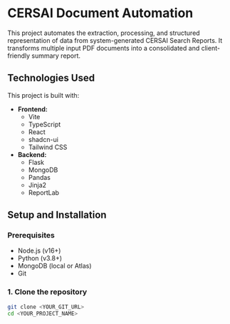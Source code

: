 # CERSAI Document Automation

This project automates the extraction, processing, and structured representation of data from system-generated CERSAI Search Reports. It transforms multiple input PDF documents into a consolidated and client-friendly summary report.

## Technologies Used

This project is built with:
* **Frontend:**
    * Vite
    * TypeScript
    * React
    * shadcn-ui
    * Tailwind CSS
* **Backend:**
    * Flask
    * MongoDB
    * Pandas
    * Jinja2
    * ReportLab

## Setup and Installation

### Prerequisites

* Node.js (v16+)
* Python (v3.8+)
* MongoDB (local or Atlas)
* Git

### 1. Clone the repository

```sh
git clone <YOUR_GIT_URL>
cd <YOUR_PROJECT_NAME>
